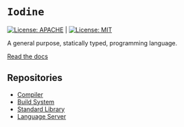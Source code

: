 # `Iodine`

[![License: APACHE](https://img.shields.io/badge/License-Apache_2.0-blue.svg)](https://opensource.org/licenses/Apache-2.0) |
[![License: MIT](https://img.shields.io/badge/License-MIT-yellow.svg)](https://opensource.org/licenses/MIT)

A general purpose, statically typed, programming language.

[Read the docs](https://www.iodine-lang.org)

## Repositories
- [Compiler](https://www.github.com/iodine-lang/iodine-c)
- [Build System](https://www.github.com/iodine-lang/halogen)
- [Standard Library](https://www.github.com/iodine-lang/iodine-std)
- [Language Server](https://www.github.com/iodine-lang/iodine-ls)


